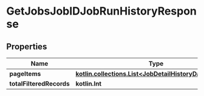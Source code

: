 
# GetJobsJobIDJobRunHistoryResponse

## Properties
| Name | Type | Description | Notes |
| ------------ | ------------- | ------------- | ------------- |
| **pageItems** | [**kotlin.collections.List&lt;JobDetailHistoryDataSwagger&gt;**](JobDetailHistoryDataSwagger.md) |  |  [optional] |
| **totalFilteredRecords** | **kotlin.Int** |  |  [optional] |



